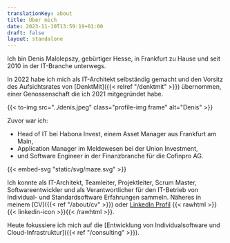 ```yaml
---
translationKey: about
title: Über mich
date: 2023-11-10T13:59:19+01:00
draft: false
layout: standalone
---
```


Ich bin Denis Malolepszy, gebürtiger Hesse, in Frankfurt zu Hause und seit 2010 in der IT-Branche unterwegs. 

In 2022 habe ich mich als IT-Architekt selbständig gemacht und den Vorsitz des Aufsichtsrates von [DenktMit]({{< relref "/denktmit" >}}) übernommen, einer Genossenschaft die ich 2021 mitgegründet habe. 

{{< to-img src="../denis.jpeg" class="profile-img frame" alt="Denis" >}}

Zuvor war ich:
- Head of IT bei Habona Invest, einem Asset Manager aus Frankfurt am Main,
- Application Manager im Meldewesen bei der Union Investment,
- und Software Engineer in der Finanzbranche für die Cofinpro AG.

{{< embed-svg "static/svg/maze.svg" >}}

Ich konnte als IT-Architekt, Teamleiter, Projektleiter, Scrum Master, Softwareentwickler und als Verantwortlicher für den IT-Betrieb von Individual- und Standardsoftware Erfahrungen sammeln. Näheres in meinem [CV]({{< ref "/about/cv" >}}) oder [LinkedIn Profil](https://www.linkedin.com/in/dmalolepszy) {{< rawhtml >}}<a href="https://www.linkedin.com/in/dmalolepszy" style="text-decoration: none">{{< linkedin-icon >}}</a>{{< /rawhtml >}}.

Heute fokussiere ich mich auf die [Entwicklung von Individualsoftware und Cloud-Infrastruktur]({{< ref "/consulting" >}}).
